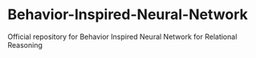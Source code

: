 # Behavior-Inspired-Neural-Network
Official repository for Behavior Inspired Neural Network for Relational Reasoning
